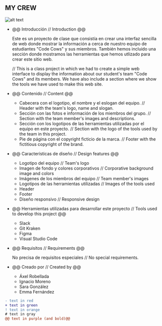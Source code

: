 ## MY CREW

![alt text](https://i.ibb.co/BrQhmnK/log3.png)


 * @@ Introducción // Introduction @@

    Este es un proyecto de clase que consistía en crear una interfaz sencilla de web donde mostrar la información a cerca de nuestro equipo de estudiantes "Code Cows" y sus miembros. También hemos incluido una sección donde mostramos las herramientas que hemos utlizado para crear este sitio web.

    // This is a class project in which we had to create a simple web interface to display the information about our student's team "Code Cows" and its members. We have also include a section where we show the tools we have used to make this web site. 

 * @@ Contenido // Content @@ 
 
    - Cabecera con el logotipo, el nombre y el eslogan del equipo. 
      // Header with the team's logo, name and slogan.
    - Sección con las fotos e información de los miembros del grupo. 
      // Section with the team member's images and descriptions.
    - Sección con los logotipos de las herramientas utilizadas por el equipo en este proyecto. 
      // Section with the logo of the tools used by the team in this project.
    - Pie de página con el copyright ficticio de la marca. 
      // Footer with the fictitious copyright of the brand.

 * @@ Características de diseño // Design features @@ 

    - Logotipo del equipo 
      // Team's logo
    - Imagen de fondo y colores corporativos 
      // Corporative background image and colors
    - Imágenes de los miembros del equipo 
      // Team member's images
    - Logotipos de las herramientas utilizadas 
      // Images of the tools used
    - Header
    - Footer 
    - Diseño responsivo 
      // Responsive design

 * @@ Herramientas utilizadas para desarrollar este proyecto // Tools used to develop this project @@ 

    - Slack
    - Git Kraken
    - Figma
    - Visual Studio Code

 * @@ Requisitos // Requirements @@ 

    No precisa de requisitos especiales // No special requirements.

 * @@ Creado por // Created by @@ 

    - Áxel Robellada
    - Ignacio Moreno
    - Sara González
    - Emma Fernández

```diff
- text in red
+ text in green
! text in orange
# text in gray
@@ text in purple (and bold)@@
```